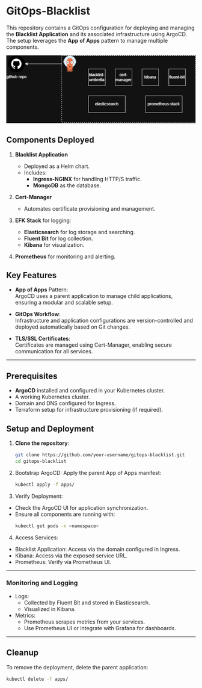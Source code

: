 # GitOps-Blacklist

This repository contains a GitOps configuration for deploying and managing the **Blacklist Application** and its associated infrastructure using ArgoCD. The setup leverages the **App of Apps** pattern to manage multiple components.

![architecture](bl-gitops.png)

## Components Deployed

1. **Blacklist Application**  
   - Deployed as a Helm chart.
   - Includes:
     - **Ingress-NGINX** for handling HTTP/S traffic.
     - **MongoDB** as the database.

2. **Cert-Manager**  
   - Automates certificate provisioning and management.

3. **EFK Stack** for logging:  
   - **Elasticsearch** for log storage and searching.  
   - **Fluent Bit** for log collection.  
   - **Kibana** for visualization.

4. **Prometheus** for monitoring and alerting.  

## Key Features

- **App of Apps** Pattern:  
  ArgoCD uses a parent application to manage child applications, ensuring a modular and scalable setup.  

- **GitOps Workflow**:  
  Infrastructure and application configurations are version-controlled and deployed automatically based on Git changes.

- **TLS/SSL Certificates**:  
  Certificates are managed using Cert-Manager, enabling secure communication for all services.

---


## Prerequisites

- **ArgoCD** installed and configured in your Kubernetes cluster.
- A working Kubernetes cluster.
- Domain and DNS configured for Ingress.
- Terraform setup for infrastructure provisioning (if required).

## Setup and Deployment

1. **Clone the repository**:
   ```bash
   git clone https://github.com/your-username/gitops-blacklist.git
   cd gitops-blacklist
2. Bootstrap ArgoCD: Apply the parent App of Apps manifest:
   ```bash
   kubectl apply -f apps/
   ```
3. Verify Deployment:
  - Check the ArgoCD UI for application synchronization.
  - Ensure all components are running with:
    ```bash
    kubectl get pods -n <namespace>
    ```
4. Access Services:
  - Blacklist Application: Access via the domain configured in Ingress.
  - Kibana: Access via the exposed service URL.
  - Prometheus: Verify via Prometheus UI.

---

### Monitoring and Logging
- Logs:
  - Collected by Fluent Bit and stored in Elasticsearch.
  - Visualized in Kibana.
- Metrics:
  - Prometheus scrapes metrics from your services.
  - Use Prometheus UI or integrate with Grafana for dashboards.
 
---

## Cleanup
To remove the deployment, delete the parent application:
```bash
kubectl delete -f apps/
```
